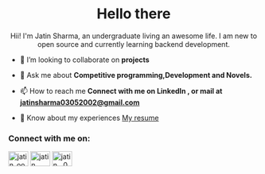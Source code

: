 <h1 align="center">Hello there</h1>
<p align="center">Hii! I'm Jatin Sharma, an undergraduate living an awesome life. I am new to open source and currently learning backend development.</p>

- 👯 I’m looking to collaborate on **projects**

- 💬 Ask me about **Competitive programming,Development and Novels.**

- 📫 How to reach me **Connect with me on LinkedIn , or mail at jatinsharma03052002@gmail.com**

- 📄 Know about my experiences [My resume](http://surl.li/czegd)

<h3 align="left">Connect with me on:</h3>
<p align="left">
<a href="https://twitter.com/jatin_oo3" target="blank"><img align="center" src="https://raw.githubusercontent.com/rahuldkjain/github-profile-readme-generator/master/src/images/icons/Social/twitter.svg" alt="jatin_oo3" height="30" width="40" /></a>
<a href="https://linkedin.com/in/jatin sharma" target="blank"><img align="center" src="https://raw.githubusercontent.com/rahuldkjain/github-profile-readme-generator/master/src/images/icons/Social/linked-in-alt.svg" alt="jatin sharma" height="30" width="40" /></a>
<a href="https://www.leetcode.com/jatin__003" target="blank"><img align="center" src="https://raw.githubusercontent.com/rahuldkjain/github-profile-readme-generator/master/src/images/icons/Social/leet-code.svg" alt="jatin__003" height="30" width="40" /></a>
</p>
